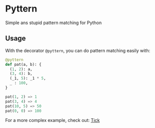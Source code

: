 # Pyttern

Simple ans stupid pattern matching for Python

## Usage

With the decorator `@pyttern`, you can do pattern matching easily with:

```python
@pyttern
def pat(a, b): {
  (1, 2): a,
  (3, 4): b,
  (_1, 5): _1 * 5,
  _ : 100,
}

pat(1, 2) => 1
pat(3, 4) => 4
pat(10, 5) => 50
pat(0, 0) => 100
```

For a more complex example, check out: [Tick](tests/tick.py)
